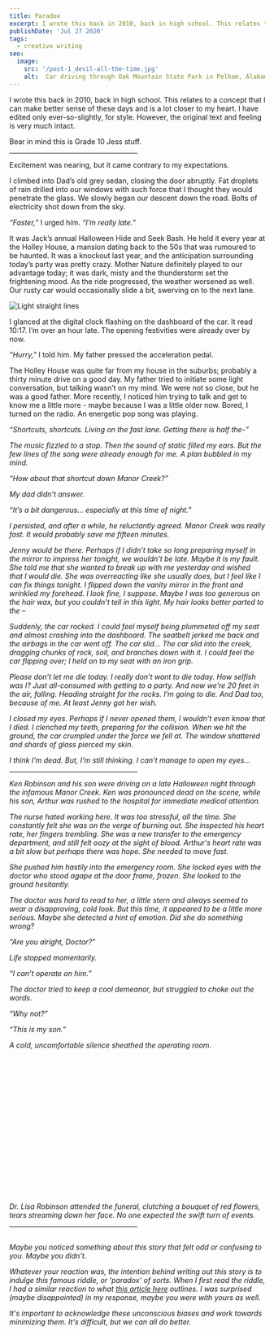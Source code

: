 ```yaml
---
title: Paradox
excerpt: I wrote this back in 2010, back in high school. This relates to a concept that I can make better sense of these days and is a lot closer to my heart. I have edited only ever-so-slightly, for style. However, the original text and feeling is very much intact, Grade 10 Jess stuff.
publishDate: 'Jul 27 2020'
tags:
  - creative writing
seo:
  image:
    src: '/post-1_devil-all-the-time.jpg'
    alt:  Car driving through Oak Mountain State Park in Pelham, Alabama
---
```


I wrote this back in 2010, back in high school. This relates to a concept that I can make better sense of these days and is a lot closer to my heart. I have edited only ever-so-slightly, for style. However, the original text and feeling is very much intact.

Bear in mind this is Grade 10 Jess stuff.

<hr align = "left" width="50%">

Excitement was nearing, but it came contrary to my expectations.

I climbed into Dad’s old grey sedan, closing the door abruptly. Fat droplets of rain drilled into our windows with such force that I thought they would penetrate the glass. We slowly began our descent down the road. Bolts of electricity shot down from the sky.

<em>“Faster,”</em> I urged him. <em>“I’m really late.”</em>

It was Jack’s annual Halloween Hide and Seek Bash. He held it every year at the Holley House, a mansion dating back to the 50s that was rumoured to be haunted. It was a knockout last year, and the anticipation surrounding today’s party was pretty crazy.
Mother Nature definitely played to our advantage today; it was dark, misty and the thunderstorm set the frightening mood. As the ride progressed, the weather worsened as well. Our rusty car would occasionally slide a bit, swerving on to the next lane.

![Light straight lines](/post-10.jpg)

I glanced at the digital clock flashing on the dashboard of the car. It read 10:17. I’m over an hour late. The opening festivities were already over by now.

<em>“Hurry,”</em> I told him. My father pressed the acceleration pedal.

The Holley House was quite far from my house in the suburbs; probably a thirty minute drive on a good day. My father tried to initiate some light conversation, but talking wasn’t on my mind. We were not so close, but he was a good father. More recently, I noticed him trying to talk and get to know me a little more - maybe because I was a little older now. Bored, I turned on the radio. An energetic pop song was playing.

<em>“Shortcuts, shortcuts. Living on the fast lane. Getting there is half the-”<em>

The music fizzled to a stop. Then the sound of static filled my ears. But the few lines of the song were already enough for me. A plan bubbled in my mind.

<em>“How about that shortcut down Manor Creek?”</em>

My dad didn’t answer.

<em>“It’s a bit dangerous… especially at this time of night.”</em>

I persisted, and after a while, he reluctantly agreed. Manor Creek was really fast. It would probably save me fifteen minutes.

Jenny would be there. Perhaps if I didn’t take so long preparing myself in the mirror to impress her tonight, we wouldn’t be late. Maybe it is my fault. She told me that she wanted to break up with me yesterday and wished that I would die. She was overreacting like she usually does, but I feel like I can fix things tonight. I flipped down the vanity mirror in the front and wrinkled my forehead. I look fine, I suppose. Maybe I was too generous on the hair wax, but you couldn’t tell in this light. My hair looks better parted to the –

Suddenly, the car rocked. I could feel myself being plummeted off my seat and almost crashing into the dashboard. The seatbelt jerked me back and the airbags in the car went off. The car slid… The car slid into the creek, dragging chunks of rock, soil, and branches down with it. I could feel the car flipping over; I held on to my seat with an iron grip.

<em>Please don’t let me die today. I really don’t want to die today.
How selfish was I? Just all-consumed with getting to a party. And now we’re 20 feet in the air, falling. Heading straight for the rocks. I’m going to die. And Dad too, because of me. At least Jenny got her wish.</em>

I closed my eyes. Perhaps if I never opened them, I wouldn’t even know that I died. I clenched my teeth, preparing for the collision. When we hit the ground, the car crumpled under the force we fell at. The window shattered and shards of glass pierced my skin.

<em>I think I’m dead. But, I’m still thinking. I can’t manage to open my eyes…</em>

<hr align = "left" width="50%">

Ken Robinson and his son were driving on a late Halloween night through the infamous Manor Creek. Ken was pronounced dead on the scene, while his son, Arthur was rushed to the hospital for immediate medical attention.

The nurse hated working here. It was too stressful, all the time. She constantly felt she was on the verge of burning out. She inspected his heart rate, her fingers trembling. She was a new transfer to the emergency department, and still felt oozy at the sight of blood. Arthur's heart rate was a bit slow but perhaps there was hope. She needed to move fast.

She pushed him hastily into the emergency room. She locked eyes with the doctor who stood agape at the door frame, frozen. She looked to the ground hesitantly. 

The doctor was hard to read to her, a little stern and always seemed to wear a disapproving, cold look. But this time, it appeared to be a little more serious. Maybe she detected a hint of emotion. Did she do something wrong?

<em>“Are you alright, Doctor?”</em>

Life stopped momentarily.

<em>“I can’t operate on him.”</em>

The doctor tried to keep a cool demeanor, but struggled to choke out the words.

“Why not?”

<em>“This is my son.”</em>

A cold, uncomfortable silence sheathed the operating room.

<br><br><br><br><br><br><br><br><br><br><br><br><br><br><br><br>

Dr. Lisa Robinson attended the funeral, clutching a bouquet of red flowers, tears streaming down her face. No one expected the swift turn of events.

<hr align = "left" width="50%">
<br>
Maybe you noticed something about this story that felt odd or confusing to you. Maybe you didn't.

Whatever your reaction was, the intention behind writing out this story is to indulge this famous riddle, or 'paradox' of sorts. When I first read the riddle, I had a similar reaction to what <a href="http://www.bu.edu/articles/2014/bu-research-riddle-reveals-the-depth-of-gender-bias/">this article here</a> outlines. I was surprised (maybe disappointed) in my response, maybe you were with yours as well.

It's important to acknowledge these unconscious biases and work towards minimizing them. It's difficult, but we can all do better.